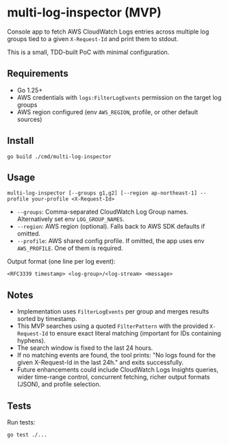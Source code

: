 # multi-log-inspector (MVP)

Console app to fetch AWS CloudWatch Logs entries across multiple log groups tied to a given `X-Request-Id` and print them to stdout.

This is a small, TDD-built PoC with minimal configuration.

## Requirements

- Go 1.25+
- AWS credentials with `logs:FilterLogEvents` permission on the target log groups
- AWS region configured (env `AWS_REGION`, profile, or other default sources)

## Install

```
go build ./cmd/multi-log-inspector
```

## Usage

```
multi-log-inspector [--groups g1,g2] [--region ap-northeast-1] --profile your-profile <X-Request-Id>
```

- `--groups`: Comma-separated CloudWatch Log Group names. Alternatively set env `LOG_GROUP_NAMES`.
- `--region`: AWS region (optional). Falls back to AWS SDK defaults if omitted.
- `--profile`: AWS shared config profile. If omitted, the app uses env `AWS_PROFILE`. One of them is required.

Output format (one line per log event):

```
<RFC3339 timestamp> <log-group>/<log-stream> <message>
```

## Notes

- Implementation uses `FilterLogEvents` per group and merges results sorted by timestamp.
- This MVP searches using a quoted `FilterPattern` with the provided `X-Request-Id` to ensure exact literal matching (important for IDs containing hyphens).
- The search window is fixed to the last 24 hours.
- If no matching events are found, the tool prints: "No logs found for the given X-Request-Id in the last 24h." and exits successfully.
- Future enhancements could include CloudWatch Logs Insights queries, wider time-range control, concurrent fetching, richer output formats (JSON), and profile selection.

## Tests

Run tests:

```
go test ./...
```
